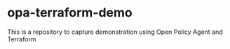 # opa-terraform-demo
This is a repository to capture demonstration using Open Policy Agent and Terraform 
